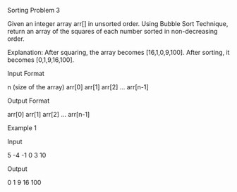 Sorting Problem 3

Given an integer array arr[] in unsorted order. Using Bubble Sort Technique, return an array of the squares of each number sorted in non-decreasing order.

Explanation: After squaring, the array becomes [16,1,0,9,100]. After sorting, it becomes [0,1,9,16,100].

Input Format

n (size of the array) arr[0] arr[1] arr[2] … arr[n-1]

Output Format

arr[0] arr[1] arr[2] … arr[n-1]

Example 1

Input

5
-4 -1 0 3 10

Output

0 1 9 16 100
